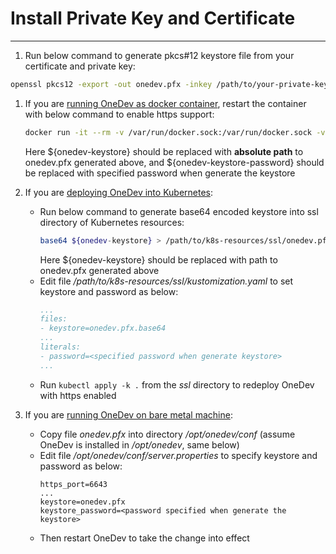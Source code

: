 # Install Private Key and Certificate
---------

1. Run below command to generate pkcs#12 keystore file from your certificate and private key:

  ```bash
  openssl pkcs12 -export -out onedev.pfx -inkey /path/to/your-private-key.pem -in /path/to/your-cert.pem
  ```
1. If you are [running OneDev as docker container](run-as-docker-container.md), restart the container with below command to enable https support:
    ```bash
    docker run -it --rm -v /var/run/docker.sock:/var/run/docker.sock -v $(which docker):/usr/bin/docker -v /opt/onedev:/opt/onedev -v ${onedev-keystore}:/opt/onedev/conf/onedev.pfx -e https_port=6643 -e keystore=/opt/onedev/conf/onedev.pfx -e keystore_password=${onedev-keystore-password} -p 6643:6643 1dev/server
    ```
    Here ${onedev-keystore} should be replaced with **absolute path** to onedev.pfx generated above, and ${onedev-keystore-password} should be replaced with specified password when generate the keystore
 
1. If you are [deploying OneDev into Kubernetes](deploy-into-k8s.md):
    * Run below command to generate base64 encoded keystore into ssl directory of Kubernetes resources:
      ```bash
      base64 ${onedev-keystore} > /path/to/k8s-resources/ssl/onedev.pfx.base64
      ```
      Here ${onedev-keystore} should be replaced with path to onedev.pfx generated above  
    * Edit file _/path/to/k8s-resources/ssl/kustomization.yaml_ to set keystore and password as below:
       ```yaml
       ...
       files:
       - keystore=onedev.pfx.base64
       ...
       literals:
       - password=<specified password when generate keystore>
       ...
       ```
    * Run `kubectl apply -k .` from the _ssl_ directory to redeploy OneDev with https enabled

1. If you are [running OneDev on bare metal machine](run-on-bare-metal-machine.md):
    * Copy file _onedev.pfx_ into directory _/opt/onedev/conf_ (assume OneDev is installed in _/opt/onedev_, same below)
    * Edit file _/opt/onedev/conf/server.properties_ to specify keystore and password as below:
      ```properties
      https_port=6643
      ...
      keystore=onedev.pfx
      keystore_password=<password specified when generate the keystore>
      ```
    * Then restart OneDev to take the change into effect